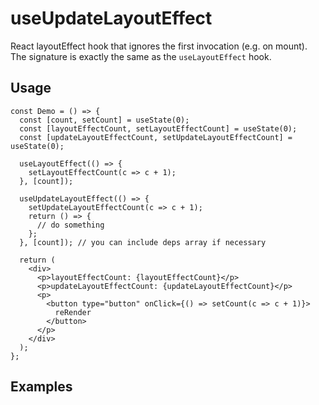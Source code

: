 # useUpdateLayoutEffect

React layoutEffect hook that ignores the first invocation (e.g. on mount). The signature is exactly the same as the `useLayoutEffect` hook.

## Usage

```tsx
const Demo = () => {
  const [count, setCount] = useState(0);
  const [layoutEffectCount, setLayoutEffectCount] = useState(0);
  const [updateLayoutEffectCount, setUpdateLayoutEffectCount] = useState(0);

  useLayoutEffect(() => {
    setLayoutEffectCount(c => c + 1);
  }, [count]);

  useUpdateLayoutEffect(() => {
    setUpdateLayoutEffectCount(c => c + 1);
    return () => {
      // do something
    };
  }, [count]); // you can include deps array if necessary

  return (
    <div>
      <p>layoutEffectCount: {layoutEffectCount}</p>
      <p>updateLayoutEffectCount: {updateLayoutEffectCount}</p>
      <p>
        <button type="button" onClick={() => setCount(c => c + 1)}>
          reRender
        </button>
      </p>
    </div>
  );
};
```

## Examples
